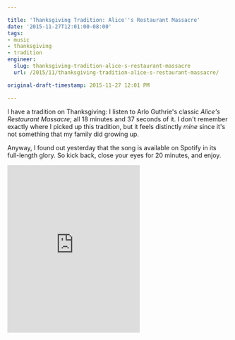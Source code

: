 ```yaml
---

title: 'Thanksgiving Tradition: Alice''s Restaurant Massacre'
date: '2015-11-27T12:01:00-08:00'
tags:
- music
- thanksgiving
- tradition
engineer:
  slug: thanksgiving-tradition-alice-s-restaurant-massacre
  url: /2015/11/thanksgiving-tradition-alice-s-restaurant-massacre/

original-draft-timestamp: 2015-11-27 12:01 PM

---
```


I have a tradition on Thanksgiving: I listen to Arlo Guthrie's classic *Alice's Restaurant Massacre*; all 18 minutes and 37 seconds of it. I don't remember exactly where I picked up this tradition, but it feels distinctly *mine* since it's not something that my family did growing up.

Anyway, I found out yesterday that the song is available on Spotify in its full-length glory. So kick back, close your eyes for 20 minutes, and enjoy.

<iframe src="https://embed.spotify.com/?uri=spotify%3Atrack%3A4OjKHySJHstsImlUW3qfml" width="300" height="380" frameborder="0" allowtransparency="true"></iframe>
